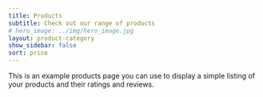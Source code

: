 ```yaml
---
title: Products
subtitle: Check out our range of products
# hero_image: ../img/hero_image.jpg
layout: product-category
show_sidebar: false
sort: price
---
```


This is an example products page you can use to display a simple listing of your products and their ratings and reviews.